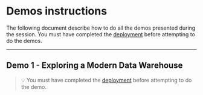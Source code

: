 # Demos instructions

The following document describe how to do all the demos presented during the session. You must have completed the [deployment](../deployment/README.md) before attempting to do the demos.

---

## Demo 1 - Exploring a Modern Data Warehouse 

> 💡 You must have completed the [deployment](../deployment/README.md) before attempting to do the demo.



